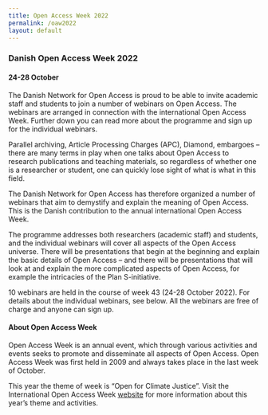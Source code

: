 ```yaml
---
title: Open Access Week 2022
permalink: /oaw2022
layout: default
---
```


### Danish Open Access Week 2022 

#### 24-28 October

The Danish Network for Open Access is proud to be able to invite academic staff and students to join a number of webinars on Open Access. The webinars are arranged in connection with the international Open Access Week. Further down you can read more about the programme and sign up for the individual webinars.

Parallel archiving, Article Processing Charges (APC), Diamond, embargoes – there are many terms in play when one talks about Open Access to research publications and teaching materials, so regardless of whether one is a researcher or student, one can quickly lose sight of what is what in this field.

The Danish Network for Open Access has therefore organized a number of webinars that aim to demystify and explain the meaning of Open Access. This is the Danish contribution to the annual international Open Access Week.

The programme addresses both researchers (academic staff) and students, and the individual webinars will cover all aspects of the Open Access universe. There will be presentations that begin at the beginning and explain the basic details of Open Access – and there will be presentations that will look at and explain the more complicated aspects of Open Access, for example the intricacies of the Plan S-initiative.

10 webinars are held in the course of week 43 (24-28 October 2022). For details about the individual webinars, see below. All the webinars are free of charge and anyone can sign up.
 
#### About Open Access Week
Open Access Week is an annual event, which through various activities and events seeks to promote and disseminate all aspects of Open Access. Open Access Week was first held in 2009 and always takes place in the last week of October.

This year the theme of week is “Open for Climate Justice”. Visit the International Open Access Week [website](https://www.openaccessweek.org/) for more information about this year’s theme and activities.
